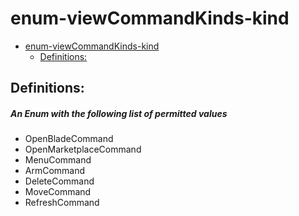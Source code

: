 <a name="enum-viewcommandkinds-kind"></a>
# enum-viewCommandKinds-kind
* [enum-viewCommandKinds-kind](#enum-viewcommandkinds-kind)
    * [Definitions:](#enum-viewcommandkinds-kind-definitions)

<a name="enum-viewcommandkinds-kind-definitions"></a>
## Definitions:
<a name="enum-viewcommandkinds-kind-definitions-an-enum-with-the-following-list-of-permitted-values"></a>
##### An Enum with the following list of permitted values
- OpenBladeCommand
- OpenMarketplaceCommand
- MenuCommand
- ArmCommand
- DeleteCommand
- MoveCommand
- RefreshCommand

